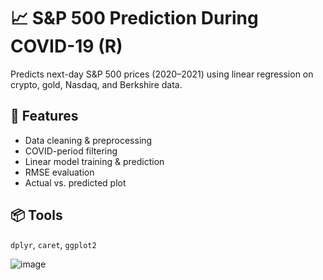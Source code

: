 # 📈 S&P 500 Prediction During COVID-19 (R)

Predicts next-day S&P 500 prices (2020–2021) using linear regression on crypto, gold, Nasdaq, and Berkshire data.

## 🔧 Features
- Data cleaning & preprocessing  
- COVID-period filtering  
- Linear model training & prediction  
- RMSE evaluation  
- Actual vs. predicted plot

## 📦 Tools
`dplyr`, `caret`, `ggplot2`

![image](https://github.com/user-attachments/assets/53c8d0d2-3c1a-4635-ad66-82bb0e3a6543)

